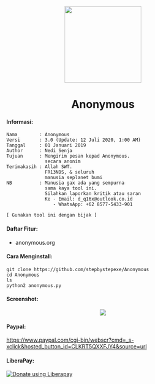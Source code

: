 <p align="center">
  <img src="https://github.com/stepbystepexe/Anonymous/blob/master/Logo.png" width="200"/>
</a></p>
<h1 align="center">Anonymous</h1>

#### Informasi:
```
Nama        : Anonymous
Versi       : 3.0 (Update: 12 Juli 2020, 1:00 AM)
Tanggal     : 01 Januari 2019
Author      : Nedi Senja
Tujuan      : Mengirim pesan kepad Anonymous.
              secara anonim
Terimakasih : Allah SWT.
              FR13NDS, & seluruh
              manusia seplanet bumi
NB          : Manusia gax ada yang sempurna
              sama kaya tool ini.
              Silahkan laporkan kritik atau saran
              Ke - Email: d_q16x@outlook.co.id
                 - WhatsApp: +62 8577-5433-901            

[ Gunakan tool ini dengan bijak ]
```

#### Daftar Fitur:
+ anonymous.org

#### Cara Menginstall:
```
git clone https://github.com/stepbystepexe/Anonymous
cd Anonymous
ls
python2 anonymous.py
```
#### Screenshot:
<p align="center">
  <img src="https://github.com/stepbystepexe/Anonymous/blob/master/Screenshot.png">
</a></p>

#### Paypal:
https://www.paypal.com/cgi-bin/webscr?cmd=_s-xclick&hosted_button_id=CLKRT5QXXFJY4&source=url
#### LiberaPay:
<noscript><a href="https://liberapay.com/stepbystepexe/donate"><img alt="Donate using Liberapay" src="https://liberapay.com/assets/widgets/donate.svg"></a></noscript>
